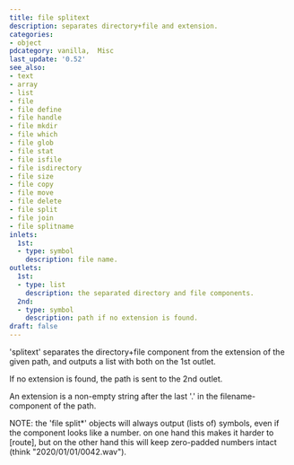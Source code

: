 ```yaml
---
title: file splitext
description: separates directory+file and extension.
categories:
- object
pdcategory: vanilla,  Misc
last_update: '0.52'
see_also:
- text
- array
- list
- file
- file define
- file handle
- file mkdir
- file which
- file glob
- file stat
- file isfile
- file isdirectory
- file size
- file copy
- file move
- file delete
- file split
- file join
- file splitname
inlets:
  1st:
  - type: symbol
    description: file name.
outlets:
  1st:
  - type: list
    description: the separated directory and file components.
  2nd:
  - type: symbol
    description: path if no extension is found.
draft: false
---
```

'splitext' separates the directory+file component from the extension of the given path, and outputs a list with both on the 1st outlet.

If no extension is found, the path is sent to the 2nd outlet.

An extension is a non-empty string after the last '.' in the filename-component of the path.

NOTE: the 'file split*' objects will always output (lists of) symbols, even if the component looks like a number. on one hand this makes it harder to [route], but on the other hand this will keep zero-padded numbers intact (think "2020/01/01/0042.wav").
